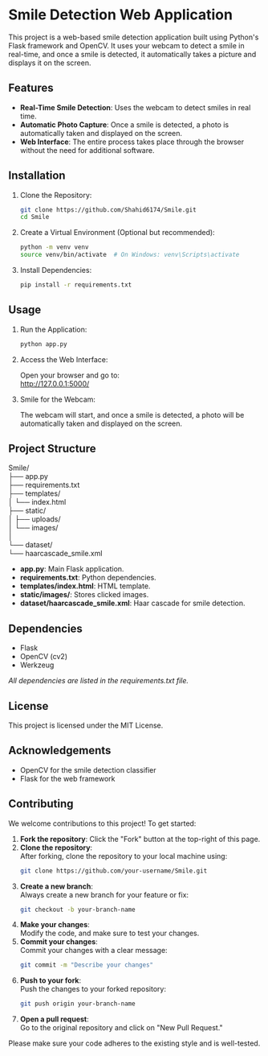 # Smile Detection Web Application

This project is a web-based smile detection application built using Python's Flask framework and OpenCV. It uses your webcam to detect a smile in real-time, and once a smile is detected, it automatically takes a picture and displays it on the screen.

## Features

- **Real-Time Smile Detection**: Uses the webcam to detect smiles in real time.
- **Automatic Photo Capture**: Once a smile is detected, a photo is automatically taken and displayed on the screen.
- **Web Interface**: The entire process takes place through the browser without the need for additional software.

## Installation

1. Clone the Repository:

   ```bash
   git clone https://github.com/Shahid6174/Smile.git
   cd Smile
   ```

2. Create a Virtual Environment (Optional but recommended):

   ```bash
   python -m venv venv
   source venv/bin/activate  # On Windows: venv\Scripts\activate
   ```

3. Install Dependencies:

   ```bash
   pip install -r requirements.txt
   ```

## Usage

1. Run the Application:

   ```bash
   python app.py
   ```

2. Access the Web Interface:

   Open your browser and go to:  
   http://127.0.0.1:5000/

3. Smile for the Webcam:

   The webcam will start, and once a smile is detected, a photo will be automatically taken and displayed on the screen.

## Project Structure

Smile/  
├── app.py  
├── requirements.txt  
├── templates/  
│ └── index.html  
├── static/  
│ ├── uploads/  
│ └── images/  
│  
└── dataset/  
 └── haarcascade_smile.xml

- **app.py**: Main Flask application.
- **requirements.txt**: Python dependencies.
- **templates/index.html**: HTML template.
- **static/images/**: Stores clicked images.
- **dataset/haarcascade_smile.xml**: Haar cascade for smile detection.

## Dependencies

- Flask
- OpenCV (cv2)
- Werkzeug

_All dependencies are listed in the requirements.txt file._

## License

This project is licensed under the MIT License.

## Acknowledgements

- OpenCV for the smile detection classifier
- Flask for the web framework

## Contributing

We welcome contributions to this project! To get started:

1. **Fork the repository**: Click the "Fork" button at the top-right of this page.
2. **Clone the repository**:  
   After forking, clone the repository to your local machine using:
   ```bash
   git clone https://github.com/your-username/Smile.git
   ```
3. **Create a new branch**:  
   Always create a new branch for your feature or fix:
   ```bash
   git checkout -b your-branch-name
   ```
4. **Make your changes**:  
   Modify the code, and make sure to test your changes.
5. **Commit your changes**:  
   Commit your changes with a clear message:
   ```bash
   git commit -m "Describe your changes"
   ```
6. **Push to your fork**:  
   Push the changes to your forked repository:
   ```bash
   git push origin your-branch-name
   ```
7. **Open a pull request**:  
   Go to the original repository and click on "New Pull Request."

Please make sure your code adheres to the existing style and is well-tested.
